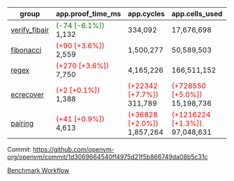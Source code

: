 | group | app.proof_time_ms | app.cycles | app.cells_used | leaf.proof_time_ms | leaf.cycles | leaf.cells_used |
| -- | -- | -- | -- | -- | -- | -- |
| [verify_fibair](https://github.com/openvm-org/openvm/blob/benchmark-results/benchmarks-pr/1613/verify_fibair-1d3069664540ff4975d21f5b866749da08b5c31c.md) |<span style='color: green'>(-74 [-6.1%])</span> 1,132 |  334,092 |  17,676,698 |- | - | - |
| [fibonacci](https://github.com/openvm-org/openvm/blob/benchmark-results/benchmarks-pr/1613/fibonacci-1d3069664540ff4975d21f5b866749da08b5c31c.md) |<span style='color: red'>(+90 [+3.6%])</span> 2,559 |  1,500,277 |  50,589,503 |- | - | - |
| [regex](https://github.com/openvm-org/openvm/blob/benchmark-results/benchmarks-pr/1613/regex-1d3069664540ff4975d21f5b866749da08b5c31c.md) |<span style='color: red'>(+270 [+3.6%])</span> 7,750 |  4,165,226 |  166,511,152 |- | - | - |
| [ecrecover](https://github.com/openvm-org/openvm/blob/benchmark-results/benchmarks-pr/1613/ecrecover-1d3069664540ff4975d21f5b866749da08b5c31c.md) |<span style='color: red'>(+2 [+0.1%])</span> 1,388 | <span style='color: red'>(+22342 [+7.7%])</span> 311,789 | <span style='color: red'>(+728550 [+5.0%])</span> 15,198,736 |- | - | - |
| [pairing](https://github.com/openvm-org/openvm/blob/benchmark-results/benchmarks-pr/1613/pairing-1d3069664540ff4975d21f5b866749da08b5c31c.md) |<span style='color: red'>(+41 [+0.9%])</span> 4,613 | <span style='color: red'>(+36828 [+2.0%])</span> 1,857,264 | <span style='color: red'>(+1216224 [+1.3%])</span> 97,048,631 |- | - | - |


Commit: https://github.com/openvm-org/openvm/commit/1d3069664540ff4975d21f5b866749da08b5c31c

[Benchmark Workflow](https://github.com/openvm-org/openvm/actions/runs/14936175478)
